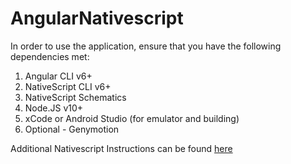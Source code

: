 # AngularNativescript

In order to use the application, ensure that you have the following dependencies met:

1) Angular CLI v6+
2) NativeScript CLI v6+
3) NativeScript Schematics
4) Node.JS v10+
5) xCode or Android Studio (for emulator and building)
6) Optional - Genymotion

Additional Nativescript Instructions can be found [here](https://docs.nativescript.org/angular/code-sharing/migrating-a-web-project)